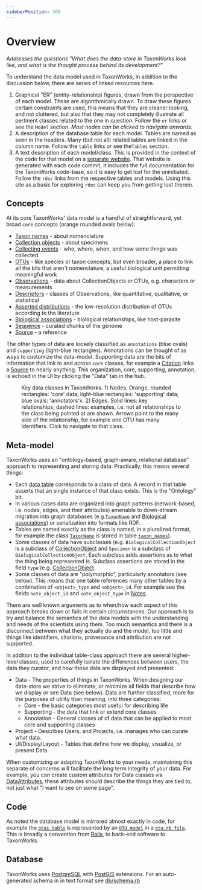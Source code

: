 ```yaml
---
sidebarPosition: 300
---
```


# Overview
_Addresses the questions "What does the data-store in TaxonWorks look like, and what is the thought process behind its development?"_

To understand the data model used in TaxonWorks, in addition to the discussion below, there are series of linked resources here.  

1) Graphical "ER" (entity-relationship) figures, drawn from the perspective of each model. These are algorithmically drawn. To draw these figures certain constraints are used, this means that they are cleaner looking, and not cluttered, but also that they may not completely illustrate all pertinent classes related to the one in question. Follow the `er` links or see the `Model` section. _Most nodes can be clicked to navigate onwards._
2) A description of the database table for each model. Tables are named as seen in the headers. Many (but not all) related tables are linked in the column name. Follow the `table` links or see the`Tables` section.
3) A text description of each model/class. This is provided in the context of the code for that model on a [separate website](https://rdoc.taxonworks.org). That website is generated with each code commit, it includes the full documentation for the TaxonWorks code-base, so it is easy to get lost for the uninitiated.  Follow the `rdoc` links from the respective tables and models. Using this site as a basis for exploring `rdoc` can keep you from getting lost therein.

## Concepts 
At its core TaxonWorks' data model is a handful of straightforward, yet broad `core` concepts (orange rounded ovals below): 
* [Taxon names](/develop/Data/models.html#taxon-name) - about nomenclature
* [Collection objects](/develop/Data/models.html#collection-object) - about specimens 
* [Collecting events](/develop/Data/models.html#collecting-event) - who, where, when, and how some things was collected
* [OTUs](/develop/Data/models.html#otu) - like species or taxon concepts, but even broader, a place to link all the bits that aren't nomenclature, a useful biological unit permitting meaningful work
* [Observations](/develop/Data/models.html#observation) - data about CollectionObjects or OTUs, e.g. characters or measurements
* [Descriptors](/develop/Data/models.html#descriptor) - classes of Observations, like quantitative, qualitative, or statistical
* [Asserted distributions](/develop/Data/models.html#asserted-distribution) - the low-resolution distribution of OTUs according to the literature
* [Biological associations](/develop/Data/models.html#biological-association) - biological relationships, like host-parasite
* [Sequence](/develop/Data/models.html#sequence) - curated chunks of the genome
* [Source](/develop/Data/models.html#source) - a reference

The other types of data are loosely classified as `annotations` (blue ovals) and `supporting` (light-blue rectangles). Annotations can be thought of as ways to customize the data-model. Supporting data are the bits of information that link to and across `core` classes, for example a [Citation](/develop/Data/models.html#citation) links a [Source](/develop/Data/models.html#source) to nearly anything. This organization, core, supporting, annotation, is echoed in the UI by clicking the "Data" tab in the hub.

<figure>
  <object data="/images/model/er.svg" type="image/svg+xml"> </object>
  <figcaption>
      Key data classes in TaxonWorks. 1) Nodes. Orange, rounded rectangles: 'core' data; light-blue rectangles: 'supporting' data; blue ovals: 'annotators'x. 2) Edges. Solid lines: key relationships; dashed lines: examples, i.e. not all relationships to the class being pointed at are shown. Arrows point to the many side of the relationship, for example one OTU has many Identifiers. Click to navigate to that class.
  </figcaption>
</figure>

## Meta-model
TaxonWorks uses an "ontology-based, graph-aware, relational database" approach to representing and storing data. Practically, this means several things:
* Each [data table](/develop/Data/tables.htm) corresponds to a class of data. A record in that table asserts that an single instance of that class exists. This is the "Ontology" bit.
* In various cases data are organized into graph patterns (network-based, i.e. nodes, edges, and their attributes) amenable to down-stream migration into graph databases (e.g.[`TaxonName`](/develop/Data/models.html#taxon-name) and [Biological associations](/develop/Data/models.html#biological-association)) or serialization into formats like RDF.
* Tables are named exactly as the class is named, in a pluralized format, for example the class [`TaxonName`](/develop/Data/models.html#taxon-name) is stored in table [`taxon_names`](develop/Data/tables.html#taxon-names)).
* Some classes of data have subclasses (e.g. `BiologicalCollectionObject` is a subclass of [CollectionObject](/develop/Data/models.html#collection-object) and `Specimen` is a subclass of `BiologicalCollectionObject`. Each subclass adds assertions as to what the thing being represented is. Subclass assertions are stored in the field `type` (e.g. [CollectionObject](develop/Data/tables.html#collection-objects).
* Some classes of data are "polymorphic", particularly annotators (see below). This means that one table references many other tables by a combination of `<object>_type` and `<object>_id`.  For example see the fields `note_object_id` and `note_object_type` in [Notes](develop/Data/tables.html#notes).

There are well known arguments as to when/how each aspect of this approach breaks down or fails in certain circumstances.  Our approach is to try and balance the semantics of the data models with the understanding and needs of the scientists using them. Too much semantics and there is a disconnect between what they actually do and the model, too little and things like identifiers, citations, provenance and attribution are not supported.

In addition to the individual table-class approach there are several higher-level classes, used to carefully isolate the differences between users, the data they curator, and how those data are displayed and presented:
* Data - The properties of things in TaxonWorks.  When designing our data-store we strive to eliminate, or minimize all fields that describe how we display or see Data (see below).  Data are further classified, more for the purposes of utility than meaning, into three categories:
  * Core - the basic categories most useful for describing life 
  * Supporting - the data that link or extend core classes 
  * Annotation - General classes of of data that can be applied to most core and supporting classes
* Project - Describes Users, and Projects, i.e. manages who can curate what data.
* UI/Display/Layout - Tables that define how we display, visualize, or present Data.

When customizing or adapting TaxonWorks to your needs, maintaining this separate of concerns will facilitate the long term integrity of your data. For example, you can create custom attributes for Data classes via [DataAttributes](/develop/Data/models.html#data-attribute), these attributes should describe the things they are tied to, not just what "I want to see on some page".

## Code
As noted the database model is mirrored almost exactly in code, for example the [`otus table`](develop/Data/tables.html#otus) is represented by an [`OTU model`](/develop/Data/models.html#otu) in a [`otu.rb file`](https://rdoc.taxonworks.org/Otu.html). This is broadly a convention from [Rails](https://rubyonrails.org/), to back-end software to TaxonWorks.

## Database
TaxonWorks uses [PostgreSQL](https://www.postgresql.org/) with [PostGIS](https://postgis.net/) extensions. For an auto-generated schema in in text format see [db/schema.rb](https://github.com/SpeciesFileGroup/taxonworks/blob/development/db/schema.rb)
 

 
